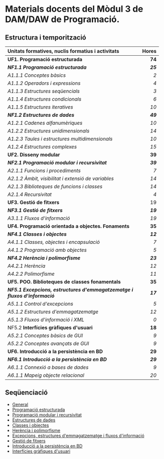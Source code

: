 # Materials docents del Mòdul 3 de DAM/DAW de Programació.

## Estructura i temporització

|Unitats formatives, nuclis formatius i activitats | Hores
|:--- | ---:|
|**UF1. Programació estructurada** |    **74** |
|***NF1.1 Programació estructurada*** | ***25*** |
|*A1.1.1 Conceptes bàsics* | *2* |
|*A1.1.2 Operadors i expressions* | *4* |
|*A1.1.3 Estructures seqüencials* | *3* |
|*A1.1.4 Estructures condicionals* | *6* |
|*A1.1.5 Estructures iteratives* | *10* |
|***NF1.2 Estructures de dades*** | ***49*** |
|*A1.2.1 Cadenes alfanumèriques* | *10* |
|*A1.2.2 Estructures unidimensionals* | *14* |
|*A1.2.3 Taules i estructures multidimensionals* | *10* |
|*A1.2.4 Estructures complexes* | *15* |
|**UF2. Disseny modular** |    **39** |
|***NF2.1 Programació modular i recursivitat*** | ***39*** |
|*A2.1.1 Funcions i procediments* | *7* |
|*A2.1.2 Àmbit, visibilitat i extensió de variables* | *14* |
|*A2.1.3 Biblioteques de funcions i classes* | *14* |
|*A2.1.4 Recursivitat* | *4* |
|**UF3. Gestió de fitxers** |    19 |
|***NF3.1 Gestió de fitxers*** | ***19*** |
|*A3.1.1 Fluxos d'informació* | *19* |
|**UF4. Programació orientada a objectes. Fonaments** |    **35** |
|***NF4.1 Classes i objectes*** | ***12*** |
|*A4.1.1 Classes, objectes i encapsulació* | *7* |
|*A4.1.2 Programació amb objectes* | *5* |
|***NF4.2 Herència i polimorfisme*** | ***23*** |
|*A4.2.1 Herència* | *12* |
|*A4.2.2 Polimorfisme* | *11* |
|**UF5. POO. Biblioteques de classes fonamentals** |    **35** |
|***NF5.1 Excepcions, estructures d'emmagatzematge i fluxos d'informació*** | ***17*** |
|*A5.1.1 Control d'excepcions* | *5* |
|*A5.1.2 Estructures d'emmagatzematge* | *12* |
|*A5.1.3 Fluxos d'informació i XML* | *0* | *(hores incloses a UF3)*
|NF5.2 **Interfícies gràfiques d'usuari** | **18** |
|*A5.2.1 Conceptes bàsics de GUI* | *9* |
|*A5.2.2 Conceptes avançats de GUI* | *9* |
|**UF6. Introducció a la persistència en BD** |    **29** |
|***NF6.1 Introducció a la persistència en BD*** | ***29*** |
|*A6.1.1 Connexió a bases de dades* | *9* |
|*A6.1.1 Mapeig objecte relacional* | *20* |

## Seqüenciació

* [General](uf0nf1.md)
* [Programació estructurada](uf1nf1.md)
* [Programació modular i recursivitat](uf2nf1.md)
* [Estructures de dades](uf1nf2.md)
* [Classes i objectes](uf4nf1.md)
* [Herència i polimorfisme](uf4nf2.md)
* [Excepcions, estructures d'emmagatzematge i fluxos d'informació](uf5nf1.md)
* [Gestió de fitxers](uf3nf1.md)
* [Introducció a la persistència en BD](uf6nf1.md)
* [Interfícies gràfiques d'usuari](uf5nf2.md)

